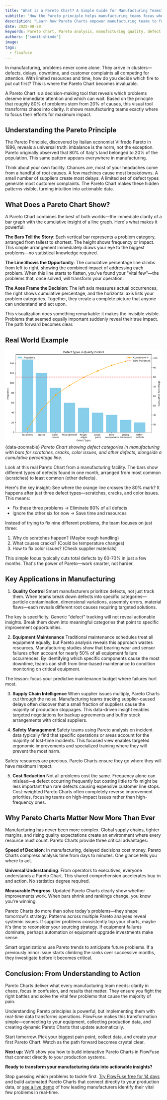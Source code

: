 ```yaml
---
title: "What is a Pareto Chart? A Simple Guide for Manufacturing Teams"
subtitle: "How the Pareto principle helps manufacturing teams focus where it matters most."
description: "Learn how Pareto Charts empower manufacturing teams to focus on the issues that matter most. Learn the Pareto principle, see real-world examples, and understand key applications in quality control, maintenance, supply chain, and safety management."
date: 2025-08-28
keywords: Pareto chart, Pareto analysis, manufacturing quality, defect reduction, quality control tools, root cause analysis, equipment maintenance, supply chain management, manufacturing efficiency
authors: ["sumit-shinde"]
image: 
tags:
  - flowfuse
---
```


In manufacturing, problems never come alone. They arrive in clusters—defects, delays, downtime, and customer complaints all competing for attention. With limited resources and time, how do you decide which fire to put out first? This is where the Pareto Chart becomes invaluable.

<!--more-->

A Pareto Chart is a decision-making tool that reveals which problems deserve immediate attention and which can wait. Based on the principle that roughly 80% of problems stem from 20% of causes, this visual tool transforms chaos into clarity. It shows manufacturing teams exactly where to focus their efforts for maximum impact.

## Understanding the Pareto Principle

The Pareto Principle, discovered by Italian economist Vilfredo Pareto in 1896, reveals a universal truth: imbalance is the norm, not the exception. Pareto originally observed that 80% of Italy's land belonged to 20% of the population. This same pattern appears everywhere in manufacturing.

Think about your own facility. Chances are, most of your headaches come from a handful of root causes. A few machines cause most breakdowns. A small number of suppliers create most delays. A limited set of defect types generate most customer complaints. The Pareto Chart makes these hidden patterns visible, turning intuition into actionable data.

## What Does a Pareto Chart Show?

A Pareto Chart combines the best of both worlds—the immediate clarity of a bar graph with the cumulative insight of a line graph. Here's what makes it powerful:

**The Bars Tell the Story**: Each vertical bar represents a problem category, arranged from tallest to shortest. The height shows frequency or impact. This simple arrangement immediately draws your eye to the biggest problems—no statistical knowledge required.

**The Line Shows the Opportunity**: The cumulative percentage line climbs from left to right, showing the combined impact of addressing each problem. When this line starts to flatten, you've found your "vital few"—the problems that, once solved, will transform your operation.

**The Axes Frame the Decision**: The left axis measures actual occurrences, the right shows cumulative percentage, and the horizontal axis lists your problem categories. Together, they create a complete picture that anyone can understand and act upon.

This visualization does something remarkable: it makes the invisible visible. Problems that seemed equally important suddenly reveal their true impact. The path forward becomes clear.

## Real World Example

![Pareto Chart showing defect categories in manufacturing with bars for scratches, cracks, color issues, and other defects, alongside a cumulative percentage line.](./images/pareto-chart.png){data-zoomable}
_Pareto Chart showing defect categories in manufacturing with bars for scratches, cracks, color issues, and other defects, alongside a cumulative percentage line._

Look at this real Pareto Chart from a manufacturing facility. The bars show different types of defects found in one month, arranged from most common (scratches) to least common (other defects).

Here's the key insight: See where the orange line crosses the 80% mark? It happens after just three defect types—scratches, cracks, and color issues. This means:

- Fix these three problems → Eliminate 80% of all defects
- Ignore the other six for now → Save time and resources

Instead of trying to fix nine different problems, the team focuses on just three:
1. Why do scratches happen? (Maybe rough handling)
2. What causes cracks? (Could be temperature changes)  
3. How to fix color issues? (Check supplier materials)

This simple focus typically cuts total defects by 60-70% in just a few months. That's the power of Pareto—work smarter, not harder.

## Key Applications in Manufacturing

1. **Quality Control**
   Smart manufacturers prioritize defects, not just track them. When teams break down defects into specific categories—particle contamination, dimensional variations, assembly errors, material flaws—each reveals different root causes requiring targeted solutions.

The key is specificity. Generic "defect" tracking will not reveal actionable insights. Break them down into meaningful categories that point to specific improvement opportunities.

2. **Equipment Maintenance**
   Traditional maintenance schedules treat all equipment equally, but Pareto analysis reveals this approach wastes resources. Manufacturing studies show that bearing wear and sensor failures often account for nearly 50% of all equipment failure occurrences. By identifying which specific components cause the most downtime, teams can shift from time-based maintenance to condition monitoring on critical equipment.

The lesson: focus your predictive maintenance budget where failures hurt most.

3. **Supply Chain Intelligence**
   When supplier issues multiply, Pareto Charts cut through the noise. Manufacturing teams tracking supplier-caused delays often discover that a small fraction of suppliers cause the majority of production stoppages. This data-driven insight enables targeted negotiations for backup agreements and buffer stock arrangements with critical suppliers.

4. **Safety Management**
   Safety teams using Pareto analysis on incident data typically find that specific operations or areas account for the majority of lost-time incidents. This focused view enables targeted ergonomic improvements and specialized training where they will prevent the most harm.

Safety resources are precious. Pareto Charts ensure they go where they will have maximum impact.

5. **Cost Reduction**
   Not all problems cost the same. Frequency alone can mislead—a defect occurring frequently but costing little to fix might be less important than rare defects causing expensive customer line stops. Cost-weighted Pareto Charts often completely reverse improvement priorities, focusing teams on high-impact issues rather than high-frequency ones.


## Why Pareto Charts Matter Now More Than Ever

Manufacturing has never been more complex. Global supply chains, tighter margins, and rising quality expectations create an environment where every resource must count. Pareto Charts provide three critical advantages:

**Speed of Decision**: In manufacturing, delayed decisions cost money. Pareto Charts compress analysis time from days to minutes. One glance tells you where to act.

**Universal Understanding**: From operators to executives, everyone understands a Pareto Chart. This shared comprehension accelerates buy-in and action. No statistics degree required.

**Measurable Progress**: Updated Pareto Charts clearly show whether improvements work. When bars shrink and rankings change, you know you're winning.

Pareto Charts do more than solve today's problems—they shape tomorrow's strategy. Patterns across multiple Pareto analyses reveal systemic issues. If supplier problems consistently top your charts, maybe it's time to reconsider your sourcing strategy. If equipment failures dominate, perhaps automation or equipment upgrade investments make sense.

Smart organizations use Pareto trends to anticipate future problems. If a previously minor issue starts climbing the ranks over successive months, they investigate before it becomes critical.

## Conclusion: From Understanding to Action

Pareto Charts deliver what every manufacturing team needs: clarity in chaos, focus in confusion, and results that matter. They ensure you fight the right battles and solve the vital few problems that cause the majority of pain.

Understanding Pareto principles is powerful, but implementing them with real-time data transforms operations. FlowFuse makes this transformation simple—connecting to your equipment, collecting production data, and creating dynamic Pareto Charts that update automatically.

Start tomorrow. Pick your biggest pain point, collect data, and create your first Pareto Chart. Watch as the path forward becomes crystal clear.

**Next up:** We'll show you how to build interactive Pareto Charts in FlowFuse that connect directly to your production systems.

**Ready to transform your manufacturing data into actionable insights?** 

Stop guessing which problems to tackle first. [Try FlowFuse free for 14 days](https://app.flowfuse.com/account/create) and build automated Pareto Charts that connect directly to your production data, or [see a live demo](https://flowfuse.com/book-demo/) of how leading manufacturers identify their vital few problems in real-time.
